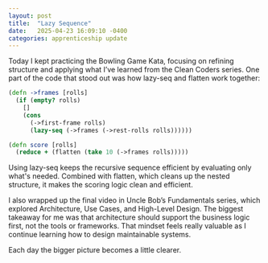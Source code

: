 ```yaml
---
layout: post
title:  "Lazy Sequence"
date:   2025-04-23 16:09:10 -0400
categories: apprenticeship update
---
```


Today I kept practicing the Bowling Game Kata, focusing on refining structure
and applying what I’ve learned from the Clean Coders series. One part of the
code that stood out was how lazy-seq and flatten work together:

```clojure
(defn ->frames [rolls]
  (if (empty? rolls)
    []
    (cons
      (->first-frame rolls)
      (lazy-seq (->frames (->rest-rolls rolls))))))

(defn score [rolls]
  (reduce + (flatten (take 10 (->frames rolls)))))

```

Using lazy-seq keeps the recursive sequence efficient by evaluating only
what's needed. Combined with flatten, which cleans up the nested structure,
it makes the scoring logic clean and efficient.

I also wrapped up the final video in Uncle Bob’s Fundamentals series,
which explored Architecture, Use Cases, and High-Level Design. The 
biggest takeaway for me was that architecture should support the business
logic first, not the tools or frameworks. That mindset feels really
valuable as I continue learning how to design maintainable systems.

Each day the bigger picture becomes a little clearer.